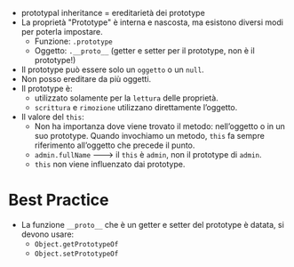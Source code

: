 * prototypal inheritance = ereditarietà dei prototype
* La proprietà "Prototype" è interna e nascosta, ma esistono diversi modi per poterla impostare.
  * Funzione: `.prototype`
  * Oggetto: `.__proto__` (getter e setter per il prototype, non è il prototype!)
* Il prototype può essere solo un `oggetto` o un `null`.
* Non posso ereditare da più oggetti.
* Il prototype è:
  * utilizzato solamente per la `lettura` delle proprietà.
  * `scrittura` e `rimozione` utilizzano direttamente l’oggetto.
* Il valore del `this`:
  * Non ha importanza dove viene trovato il metodo: nell’oggetto o in un suo prototype. Quando invochiamo un metodo, `this` fa sempre riferimento all’oggetto che precede il punto.
  * `admin.fullName` ---> il `this` è `admin`, non il prototype di `admin`.
  * `this` non viene influenzato dai prototype.
  
# Best Practice
* La funzione `__proto__` che è un getter e setter del prototype è datata, si devono usare:
  * `Object.getPrototypeOf`
  * `Object.setPrototypeOf`